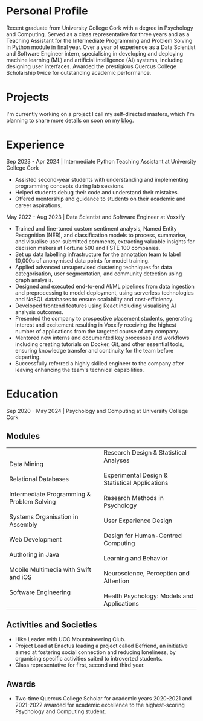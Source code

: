 # Personal Profile
Recent graduate from University College Cork with a degree in Psychology and Computing. Served as a class representative for three years and as a Teaching Assistant for the Intermediate Programming and Problem Solving in Python module in final year. Over a year of experience as a Data Scientist and Software Engineer intern, specialising in developing and deploying machine learning (ML) and artificial intelligence (AI) systems, including designing user interfaces. Awarded the prestigious Quercus College Scholarship twice for outstanding academic performance.
# Projects
I'm currently working on a project I call my self-directed masters, which I'm planning to share more details on soon on my [blog](https://www.craighill.dev/).
# Experience
Sep 2023 - Apr 2024 | Intermediate Python Teaching Assistant at University College Cork
- Assisted second-year students with understanding and implementing programming concepts during lab sessions.
- Helped students debug their code and understand their mistakes.
- Offered mentorship and guidance to students on their academic and career aspirations.
 
May 2022 - Aug 2023 | Data Scientist and Software Engineer at Voxxify
- Trained and fine-tuned custom sentiment analysis, Named Entity Recognition (NER), and classification models to process, summarise, and visualise user-submitted comments, extracting valuable insights for decision makers at Fortune 500 and FSTE 100 companies.
- Set up data labelling infrastructure for the annotation team to label 10,000s of anonymised data points for model training.
- Applied advanced unsupervised clustering techniques for data categorisation, user segmentation, and community detection using graph analysis.
- Designed and executed end-to-end AI/ML pipelines from data ingestion and preprocessing to model deployment, using serverless technologies and NoSQL databases to ensure scalability and cost-efficiency.
- Developed frontend features using React including visualising AI analysis outcomes.
- Presented the company to prospective placement students, generating interest and excitement resulting in Voxxify receiving the highest number of applications from the targeted course of any company.
- Mentored new interns and documented key processes and workflows including creating tutorials on Docker, Git, and other essential tools, ensuring knowledge transfer and continuity for the team before departing.
- Successfully referred a highly skilled engineer to the company after leaving enhancing the team's technical capabilities.
# Education
Sep 2020 - May 2024 | Psychology and Computing at University College Cork
## Modules

|   |   |
|---|---|
|Data Mining<br><br>Relational Databases<br><br>Intermediate Programming & Problem Solving<br><br>Systems Organisation in Assembly<br><br>Web Development<br><br>Authoring in Java<br><br>Mobile Multimedia with Swift and iOS<br><br>Software Engineering|Research Design & Statistical Analyses<br><br>Experimental Design & Statistical Applications<br><br>Research Methods in Psychology <br><br>User Experience Design<br><br>Design for Human-Centred Computing<br><br>Learning and Behavior<br><br>Neuroscience, Perception and Attention<br><br>Health Psychology: Models and Applications|

## Activities and Societies
- Hike Leader with UCC Mountaineering Club. 
- Project Lead at Enactus leading a project called Befriend, an initiative aimed at fostering social connection and reducing loneliness, by organising specific activities suited to introverted students. 
- Class representative for first, second and third year.
## Awards
- Two-time Quercus College Scholar for academic years 2020-2021 and 2021-2022 awarded for academic excellence to the highest-scoring Psychology and Computing student.
